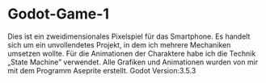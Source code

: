 # Godot-Game-1

Dies ist ein zweidimensionales Pixelspiel für das Smartphone. Es handelt sich um ein unvollendetes Projekt, in dem ich mehrere Mechaniken umsetzen wollte. Für die Animationen der Charaktere habe ich die Technik „State Machine” verwendet. Alle Grafiken und Animationen wurden von mir mit dem Programm Aseprite erstellt. Godot Version:3.5.3
